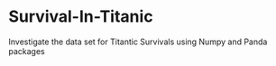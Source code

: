 # Survival-In-Titanic
Investigate the data set for Titantic Survivals using Numpy and Panda packages
